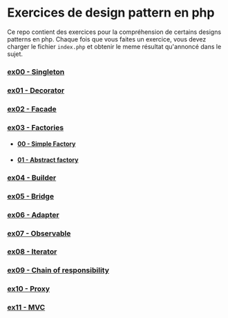 # Exercices de design pattern en php
Ce repo contient des exercices pour la compréhension de certains designs patterns en php.
Chaque fois que vous faites un exercice, vous devez charger le fichier `index.php` et obtenir le meme résultat qu'annoncé dans le sujet.

### [ex00 - Singleton](https://github.com/owalid/php_desing_pattern_exercises/tree/main/ex00)
### [ex01 - Decorator](https://github.com/owalid/php_desing_pattern_exercises/tree/main/ex01)
### [ex02 - Facade](https://github.com/owalid/php_desing_pattern_exercises/tree/main/ex02)
### [ex03 - Factories](https://github.com/owalid/php_desing_pattern_exercises/tree/main/ex03)
- #### [00 - Simple Factory](https://github.com/owalid/php_desing_pattern_exercises/tree/main/ex03/ex00)
- #### [01 - Abstract factory](https://github.com/owalid/php_desing_pattern_exercises/tree/main/ex03/ex01)
### [ex04 - Builder](https://github.com/owalid/php_desing_pattern_exercises/tree/main/ex04)
### [ex05 - Bridge](https://github.com/owalid/php_desing_pattern_exercises/tree/main/ex05)
### [ex06 - Adapter](https://github.com/owalid/php_desing_pattern_exercises/tree/main/ex06)
### [ex07 - Observable](https://github.com/owalid/php_desing_pattern_exercises/tree/main/ex07)
### [ex08 - Iterator](https://github.com/owalid/php_desing_pattern_exercises/tree/main/ex08)
### [ex09 - Chain of responsibility](https://github.com/owalid/php_desing_pattern_exercises/tree/main/ex09)
### [ex10 - Proxy](https://github.com/owalid/php_desing_pattern_exercises/tree/main/ex10)
### [ex11 - MVC](https://github.com/owalid/php_desing_pattern_exercises/tree/main/ex11)
